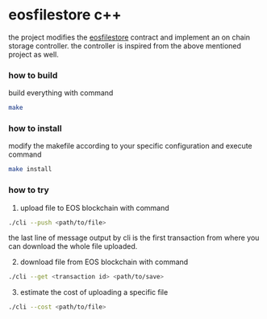 # eosfilestore c++
the project modifies the [eosfilestore](https://github.com/grigio/eosfilestore) contract and implement an on chain storage controller. the controller is inspired from the above mentioned project as well.

### how to build

build everything with command

```bash
make
```

### how to install

modify the makefile according to your specific configuration and execute command

```bash
make install
```

### how to try

1. upload file to EOS blockchain with command

```bash
./cli --push <path/to/file> 
```

the last line of message output by cli is the first transaction from where you can download the whole file uploaded.

2. download file from EOS blockchain with command

```bash
./cli --get <transaction id> <path/to/save> 
```

3. estimate the cost of uploading a specific file

```bash
./cli --cost <path/to/file>
```

